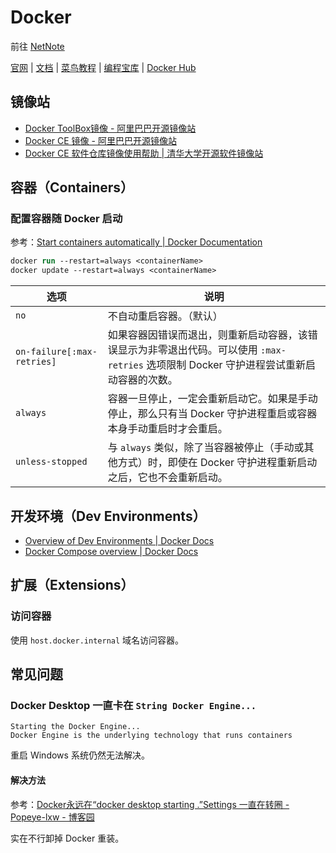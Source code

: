 # Docker

前往 [NetNote](https://net.note.yue.zone/coding/Docker/)

[官网](https://www.docker.com/)
| [文档](https://docs.docker.com/)
| [菜鸟教程](https://www.runoob.com/docker/docker-tutorial.html)
| [编程宝库](http://www.codebaoku.com/docker/docker-index.html)
| [Docker Hub](https://hub.docker.com/)

## 镜像站

- [Docker ToolBox镜像 - 阿里巴巴开源镜像站](https://developer.aliyun.com/mirror/docker-toolbox)
- [Docker CE 镜像 - 阿里巴巴开源镜像站](https://developer.aliyun.com/mirror/docker-ce)
- [Docker CE 软件仓库镜像使用帮助 | 清华大学开源软件镜像站](https://mirrors.tuna.tsinghua.edu.cn/help/docker-ce/)

## 容器（Containers）

### 配置容器随 Docker 启动

参考：[Start containers automatically | Docker Documentation](https://docs.docker.com/config/containers/start-containers-automatically/)

```ps
docker run --restart=always <containerName>
docker update --restart=always <containerName>
```

| 选项 | 说明 |
| --- | --- |
| `no` | 不自动重启容器。（默认） |
| `on-failure[:max-retries]` | 如果容器因错误而退出，则重新启动容器，该错误显示为非零退出代码。可以使用 `:max-retries` 选项限制 Docker 守护进程尝试重新启动容器的次数。 |
| `always` | 容器一旦停止，一定会重新启动它。如果是手动停止，那么只有当 Docker 守护进程重启或容器本身手动重启时才会重启。 |
| `unless-stopped` | 与 `always` 类似，除了当容器被停止（手动或其他方式）时，即使在 Docker 守护进程重新启动之后，它也不会重新启动。 |

## 开发环境（Dev Environments）

- [Overview of Dev Environments | Docker Docs](https://docs.docker.com/desktop/dev-environments/)
- [Docker Compose overview | Docker Docs](https://docs.docker.com/compose/)

## 扩展（Extensions）

### 访问容器

使用 `host.docker.internal` 域名访问容器。

## 常见问题

### Docker Desktop 一直卡在 `String Docker Engine...`

```text
Starting the Docker Engine...
Docker Engine is the underlying technology that runs containers
```

重启 Windows 系统仍然无法解决。

#### 解决方法

参考：[Docker永远在“docker desktop starting .”Settings 一直在转圈 - Popeye-lxw - 博客园](https://www.cnblogs.com/liuxw/p/17310264.html)

实在不行卸掉 Docker 重装。
